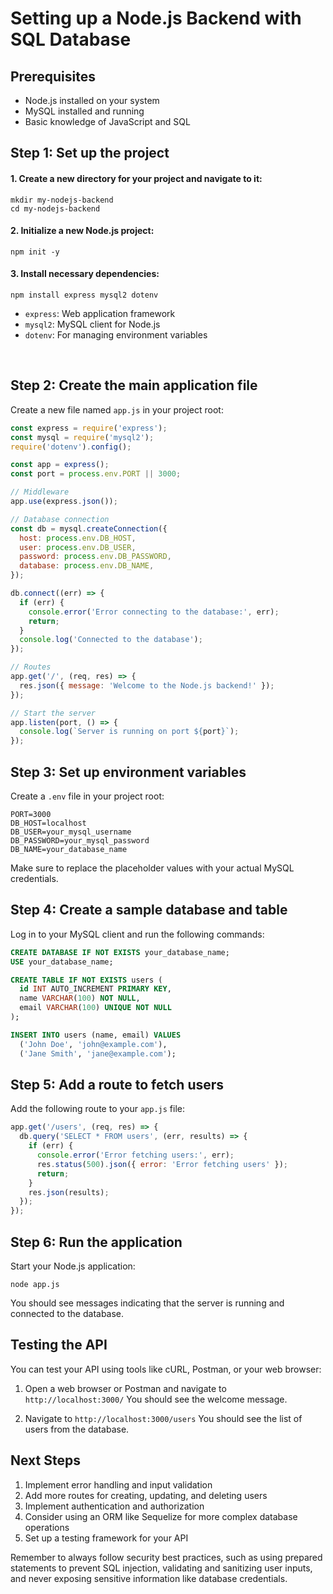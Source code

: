 # Setting up a Node.js Backend with SQL Database

## Prerequisites
- Node.js installed on your system
- MySQL installed and running
- Basic knowledge of JavaScript and SQL

## Step 1: Set up the project

#### 1. Create a new directory for your project and navigate to it:
   ```
   mkdir my-nodejs-backend
   cd my-nodejs-backend
   ```

#### 2. Initialize a new Node.js project:
   ```
   npm init -y
   ```

#### 3. Install necessary dependencies:
   ```
   npm install express mysql2 dotenv
   ```

   - `express`: Web application framework
   - `mysql2`: MySQL client for Node.js
   - `dotenv`: For managing environment variables

<br>

## Step 2: Create the main application file

Create a new file named `app.js` in your project root:

```javascript
const express = require('express');
const mysql = require('mysql2');
require('dotenv').config();

const app = express();
const port = process.env.PORT || 3000;

// Middleware
app.use(express.json());

// Database connection
const db = mysql.createConnection({
  host: process.env.DB_HOST,
  user: process.env.DB_USER,
  password: process.env.DB_PASSWORD,
  database: process.env.DB_NAME,
});

db.connect((err) => {
  if (err) {
    console.error('Error connecting to the database:', err);
    return;
  }
  console.log('Connected to the database');
});

// Routes
app.get('/', (req, res) => {
  res.json({ message: 'Welcome to the Node.js backend!' });
});

// Start the server
app.listen(port, () => {
  console.log(`Server is running on port ${port}`);
});
```

## Step 3: Set up environment variables

Create a `.env` file in your project root:

```
PORT=3000
DB_HOST=localhost
DB_USER=your_mysql_username
DB_PASSWORD=your_mysql_password
DB_NAME=your_database_name
```

Make sure to replace the placeholder values with your actual MySQL credentials.

## Step 4: Create a sample database and table

Log in to your MySQL client and run the following commands:

```sql
CREATE DATABASE IF NOT EXISTS your_database_name;
USE your_database_name;

CREATE TABLE IF NOT EXISTS users (
  id INT AUTO_INCREMENT PRIMARY KEY,
  name VARCHAR(100) NOT NULL,
  email VARCHAR(100) UNIQUE NOT NULL
);

INSERT INTO users (name, email) VALUES 
  ('John Doe', 'john@example.com'),
  ('Jane Smith', 'jane@example.com');
```

## Step 5: Add a route to fetch users

Add the following route to your `app.js` file:

```javascript
app.get('/users', (req, res) => {
  db.query('SELECT * FROM users', (err, results) => {
    if (err) {
      console.error('Error fetching users:', err);
      res.status(500).json({ error: 'Error fetching users' });
      return;
    }
    res.json(results);
  });
});
```

## Step 6: Run the application

Start your Node.js application:

```
node app.js
```

You should see messages indicating that the server is running and connected to the database.

## Testing the API

You can test your API using tools like cURL, Postman, or your web browser:

1. Open a web browser or Postman and navigate to `http://localhost:3000/`
   You should see the welcome message.

2. Navigate to `http://localhost:3000/users`
   You should see the list of users from the database.

## Next Steps

1. Implement error handling and input validation
2. Add more routes for creating, updating, and deleting users
3. Implement authentication and authorization
4. Consider using an ORM like Sequelize for more complex database operations
5. Set up a testing framework for your API

Remember to always follow security best practices, such as using prepared statements to prevent SQL injection, validating and sanitizing user inputs, and never exposing sensitive information like database credentials.

